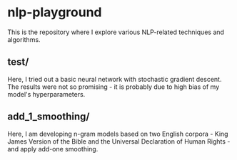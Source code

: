 # nlp-playground

This is the repository where I explore various NLP-related techniques and algorithms.

## test/

Here, I tried out a basic neural network with stochastic gradient descent. The results were not so promising - it is probably due to high bias of my model's hyperparameters.

## add_1_smoothing/

Here, I am developing n-gram models based on two English corpora - King James Version of the Bible and the Universal Declaration of Human Rights - and apply add-one smoothing.